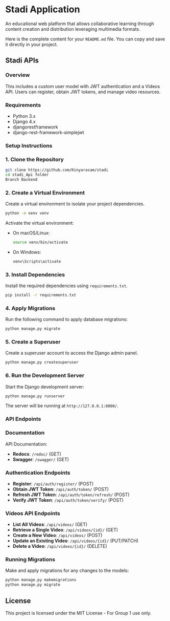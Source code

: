 # Stadi Application
An educational web platform that allows collaborative learning through content creation and distribution leveraging multimedia formats.

Here is the complete content for your `README.md` file. You can copy and save it directly in your project.


## Stadi APIs

### Overview
This includes a custom user model with JWT authentication and a Videos API. Users can register, obtain JWT tokens, and manage video resources.

### Requirements

- Python 3.x
- Django 4.x
- djangorestframework
- django-rest-framework-simplejwt

### Setup Instructions

### 1. Clone the Repository

```bash
git clone https://github.com/Kinyarasam/stadi
cd stadi_Api folder
Branch Backend
```

### 2. Create a Virtual Environment

Create a virtual environment to isolate your project dependencies.

```bash
python -m venv venv
```

Activate the virtual environment:

- On macOS/Linux:

  ```bash
  source venv/bin/activate
  ```

- On Windows:

  ```bash
  venv\Scripts\activate
  ```

### 3. Install Dependencies

Install the required dependencies using `requirements.txt`.

```bash
pip install -r requirements.txt
```

### 4. Apply Migrations

Run the following command to apply database migrations:

```bash
python manage.py migrate
```

### 5. Create a Superuser

Create a superuser account to access the Django admin panel.

```bash
python manage.py createsuperuser
```

### 6. Run the Development Server

Start the Django development server:

```bash
python manage.py runserver
```

The server will be running at `http://127.0.0.1:8000/`.

### API Endpoints

### Documentation
API Documentation: 
- **Redocs**: `/redoc/` (GET)
- **Swagger**: `/swagger/` (GET)

### Authentication Endpoints

- **Register**: `/api/auth/register/` (POST)
- **Obtain JWT Token**: `/api/auth/token/` (POST)
- **Refresh JWT Token**: `/api/auth/token/refresh/` (POST)
- **Verify JWT Token**: `/api/auth/token/verify/` (POST)

### Videos API Endpoints

- **List All Videos**: `/api/videos/` (GET)
- **Retrieve a Single Video**: `/api/videos/{id}/` (GET)
- **Create a New Video**: `/api/videos/` (POST)
- **Update an Existing Video**: `/api/videos/{id}/` (PUT/PATCH)
- **Delete a Video**: `/api/videos/{id}/` (DELETE)


### Running Migrations

Make and apply migrations for any changes to the models:

```bash
python manage.py makemigrations
python manage.py migrate
```

## License

This project is licensed under the MIT License - For Group 1 use only.